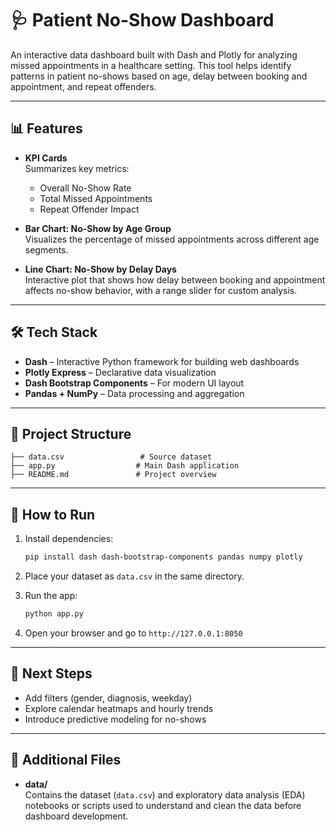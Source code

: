# 🩺 Patient No-Show Dashboard

An interactive data dashboard built with Dash and Plotly for analyzing missed appointments in a healthcare setting. This tool helps identify patterns in patient no-shows based on age, delay between booking and appointment, and repeat offenders.

---

## 📊 Features

- **KPI Cards**  
  Summarizes key metrics:
  - Overall No-Show Rate
  - Total Missed Appointments
  - Repeat Offender Impact

- **Bar Chart: No-Show by Age Group**  
  Visualizes the percentage of missed appointments across different age segments.

- **Line Chart: No-Show by Delay Days**  
  Interactive plot that shows how delay between booking and appointment affects no-show behavior, with a range slider for custom analysis.

---

## 🛠 Tech Stack

- **Dash** – Interactive Python framework for building web dashboards  
- **Plotly Express** – Declarative data visualization  
- **Dash Bootstrap Components** – For modern UI layout  
- **Pandas + NumPy** – Data processing and aggregation  

---

## 📂 Project Structure

```
├── data.csv                 # Source dataset
├── app.py                  # Main Dash application
├── README.md               # Project overview
```

---

## 🚀 How to Run

1. Install dependencies:
   ```bash
   pip install dash dash-bootstrap-components pandas numpy plotly
   ```

2. Place your dataset as `data.csv` in the same directory.

3. Run the app:
   ```bash
   python app.py
   ```

4. Open your browser and go to `http://127.0.0.1:8050`

---

## 📌 Next Steps

- Add filters (gender, diagnosis, weekday)
- Explore calendar heatmaps and hourly trends
- Introduce predictive modeling for no-shows

---

## 📁 Additional Files

- **data/**  
  Contains the dataset (`data.csv`) and exploratory data analysis (EDA) notebooks or scripts used to understand and clean the data before dashboard development.
